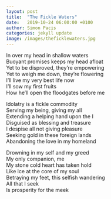 ```yaml
---
layout: post
title:  "The Fickle Waters"
date:   2019-10-24 06:00:00 +0100
author: Simon Pacis
categories: jekyll update
image: /images/theficklewaters.jpg
---
```

In over my head in shallow waters  
Buoyant promises keeps my head afloat  
Yet to be disproved, they’re empowering  
Yet to weigh me down, they’re flowering  
I’ll live my very best life now  
I’ll sow my first fruits  
How he’ll open the floodgates before me  
  
Idolatry is a fickle commodity  
Serving my being, giving my all  
Extending a helping hand upon the I  
Disguised as blessing and treasure  
I despise all not giving pleasure  
Seeking gold in these foreign lands  
Abandoning the love in my homeland  
  
Drowning in my self and my greed  
My only companion, me  
My stone cold heart has taken hold  
Like ice at the core of my soul  
Betraying my feet, this selfish wandering  
All that I seek  
Is prosperity for the meek  